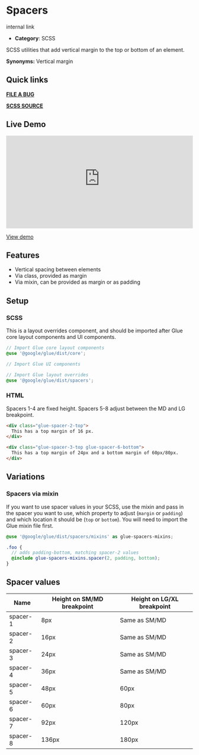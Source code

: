 # Spacers

internal link

<!--*
# Document freshness: For more information, see internal link
freshness: { owner: 'glue-eng-core' reviewed: '2023-07-05' }
*-->



-   **Category**: SCSS

SCSS utilities that add vertical margin to the top or bottom of an element.

**Synonyms:** Vertical margin

## Quick links

<section class="multicol">

**[FILE A BUG](https://b.corp.google.com/issues/new?component=86195&template=326202&title=%5BSpacers%5D)**

**[SCSS SOURCE](/src/spacers/_index.scss)**

</section>

## Live Demo

<iframe src="https://28-0-dot-glue-demo.appspot.com/components/spacers/"
        width="100%" height="250" style="border:0;max-width:760px;"></iframe>

[View demo](https://28-0-dot-glue-demo.appspot.com/components/spacers/)

## Features

-   Vertical spacing between elements
-   Via class, provided as margin
-   Via mixin, can be provided as margin or as padding

## Setup

### SCSS

This is a layout overrides component, and should be imported after Glue core
layout components and UI components.

```scss
// Import Glue core layout components
@use '@google/glue/dist/core';

// Import Glue UI components

// Import Glue layout overrides
@use '@google/glue/dist/spacers';
```


### HTML

Spacers 1-4 are fixed height. Spacers 5-8 adjust between the MD and LG
breakpoint.

```html
<div class="glue-spacer-2-top">
  This has a top margin of 16 px.
</div>

<div class="glue-spacer-3-top glue-spacer-6-bottom">
  This has a top margin of 24px and a bottom margin of 60px/80px.
</div>
```

## Variations

### Spacers via mixin

If you want to use spacer values in your SCSS, use the mixin and pass in the
spacer you want to use, which property to adjust (`margin` or `padding`) and
which location it should be (`top` or `bottom`). You will need to import the
Glue mixin file first.

```scss
@use '@google/glue/dist/spacers/mixins' as glue-spacers-mixins;

.foo {
  // adds padding-bottom, matching spacer-2 values
  @include glue-spacers-mixins.spacer(2, padding, bottom);
}
```


## Spacer values

Name     | Height on SM/MD breakpoint | Height on LG/XL breakpoint
-------- | -------------------------- | --------------------------
spacer-1 | 8px                        | Same as SM/MD
spacer-2 | 16px                       | Same as SM/MD
spacer-3 | 24px                       | Same as SM/MD
spacer-4 | 36px                       | Same as SM/MD
spacer-5 | 48px                       | 60px
spacer-6 | 60px                       | 80px
spacer-7 | 92px                       | 120px
spacer-8 | 136px                      | 180px

